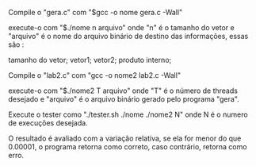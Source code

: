 Compile o "gera.c" com "$gcc -o nome gera.c -Wall"

execute-o com "$./nome n arquivo" onde "n" é o tamanho do vetor e "arquivo" é o nome do arquivo binário de destino das informações, essas são :

tamanho do vetor;
vetor1;
vetor2;
produto interno;

Compile o "lab2.c" com "gcc -o nome2 lab2.c -Wall"

execute-o com "$./nome2 T arquivo" onde "T" é o número de threads desejado e "arquivo" é o arquivo binário gerado pelo programa "gera".

Execute o tester como "./tester.sh ./nome ./nome2 N" onde N é o numero de execuções desejada.

O resultado é avaliado com a variação relativa, se ela for menor do que 0.00001, o programa retorna como correto, caso contrário, retorna como erro.